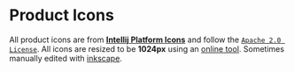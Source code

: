# Product Icons

All product icons are from [**Intellij Platform Icons**](https://intellij-icons.jetbrains.design) and follow the
[`Apache 2.0 License`](https://www.apache.org/licenses/LICENSE-2.0). All icons are resized to be **1024px** using an
[online tool](https://www.iloveimg.com/resize-image/resize-svg#resize-options,pixels). Sometimes manually edited with
[inkscape](https://gitlab.com/inkscape/inkscape).
